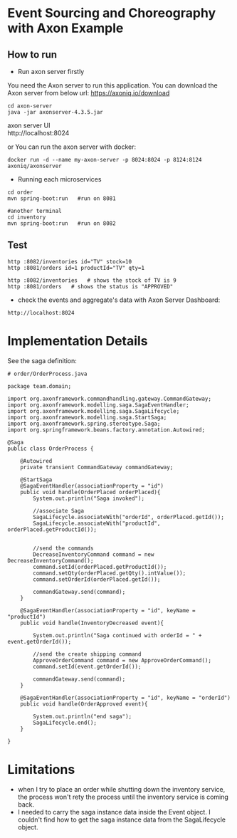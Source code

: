 # Event Sourcing and Choreography with Axon Example


## How to run

- Run axon server firstly

You need the Axon server to run this application.
You can download the Axon server from below url:
https://axoniq.io/download  


```
cd axon-server
java -jar axonserver-4.3.5.jar
```

axon server UI  
http://localhost:8024  

or You can run the axon server with docker:

```
docker run -d --name my-axon-server -p 8024:8024 -p 8124:8124 axoniq/axonserver
```


- Running each microservices

```
cd order
mvn spring-boot:run   #run on 8081

#another terminal
cd inventory
mvn spring-boot:run   #run on 8082

```

## Test

```
http :8082/inventories id="TV" stock=10
http :8081/orders id=1 productId="TV" qty=1

http :8082/inventories   # shows the stock of TV is 9
http :8081/orders   # shows the status is "APPROVED"
```

- check the events and aggregate's data with Axon Server Dashboard:
```
http://localhost:8024  

```

# Implementation Details

See the saga definition:
```
# order/OrderProcess.java

package team.domain;

import org.axonframework.commandhandling.gateway.CommandGateway;
import org.axonframework.modelling.saga.SagaEventHandler;
import org.axonframework.modelling.saga.SagaLifecycle;
import org.axonframework.modelling.saga.StartSaga;
import org.axonframework.spring.stereotype.Saga;
import org.springframework.beans.factory.annotation.Autowired;

@Saga
public class OrderProcess {

    @Autowired
    private transient CommandGateway commandGateway;

    @StartSaga
    @SagaEventHandler(associationProperty = "id")
    public void handle(OrderPlaced orderPlaced){
        System.out.println("Saga invoked");

        //associate Saga
        SagaLifecycle.associateWith("orderId", orderPlaced.getId());
        SagaLifecycle.associateWith("productId", orderPlaced.getProductId());
        

        //send the commands
        DecreaseInventoryCommand command = new DecreaseInventoryCommand();
        command.setId(orderPlaced.getProductId());
        command.setQty(orderPlaced.getQty().intValue());
        command.setOrderId(orderPlaced.getId());

        commandGateway.send(command);
    }

    @SagaEventHandler(associationProperty = "id", keyName = "productId")
    public void handle(InventoryDecreased event){

        System.out.println("Saga continued with orderId = " + event.getOrderId());

        //send the create shipping command
        ApproveOrderCommand command = new ApproveOrderCommand();
        command.setId(event.getOrderId());

        commandGateway.send(command);
    }

    @SagaEventHandler(associationProperty = "id", keyName = "orderId")
    public void handle(OrderApproved event){

        System.out.println("end saga");
        SagaLifecycle.end();
    }

}

```


# Limitations

- when I try to place an order while shutting down the inventory service, the process won't rety the process until the inventory service is coming back.
- I needed to carry the saga instance data inside the Event object. I couldn't find how to get the saga instance data from the SagaLifecycle object.